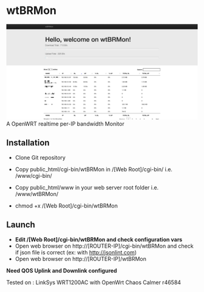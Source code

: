 # wtBRMon
![wtBRMon](https://github.com/lin2yatou/wtBRMon/blob/eecc98eeb51ac5ebebeaa9dcfff29888e6785a7b/public_html/screenshot.jpg "wtBRMon")
A OpenWRT realtime per-IP bandwidth Monitor

## Installation
 - Clone Git repository

 - Copy public_html/cgi-bin/wtBRMon in /[Web Root]/cgi-bin/ i.e. /www/cgi-bin/
 - Copy public_html/www in your web server root folder i.e. /www/wtBRMon/

 - chmod +x /[Web Root]/cgi-bin/wtBRMon

## Launch
 - **Edit /[Web Root]/cgi-bin/wtBRMon and check configuration vars**
 - Open web browser on http://[ROUTER-IP]/cgi-bin/wtBRMon and check if json file is correct (ex: with http://jsonlint.com)
 - Open web browser on http://[ROUTER-IP]/wtBRMon

**Need QOS Uplink and Downlink configured**


Tested on : LinkSys WRT1200AC with OpenWrt Chaos Calmer r46584
